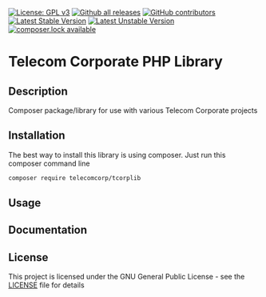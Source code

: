 [![License: GPL v3](https://img.shields.io/badge/License-GPL%20v3-blue.svg)](http://www.gnu.org/licenses/gpl-3.0)
[![Github all releases](https://img.shields.io/github/downloads/telecomcorp/tcorplib/total.svg)](https://GitHub.com/telecomcorp/tcorplib/releases/)
[![GitHub contributors](https://img.shields.io/github/contributors/telecomcorp/tcorplib.svg)](https://GitHub.com/telecomcorp/tcorplib/graphs/contributors/)
[![Latest Stable Version](https://poser.pugx.org/telecomcorp/tcorplib/version)](https://packagist.org/packages/telecomcorp/tcorplib)
[![Latest Unstable Version](https://poser.pugx.org/telecomcorp/tcorplib/v/unstable)](//packagist.org/packages/telecomcorp/tcorplib)
[![composer.lock available](https://poser.pugx.org/telecomcorp/tcorplib/composerlock)](https://packagist.org/packages/telecomcorp/tcorplib)


# Telecom Corporate PHP Library

## Description
Composer package/library for use with various Telecom Corporate projects

## Installation
The best way to install this library is using composer. Just run this composer command line
```sh
composer require telecomcorp/tcorplib
```
## Usage

## Documentation

## License
This project is licensed under the GNU General Public License - see the [LICENSE](LICENSE "LICENSE") file for details
